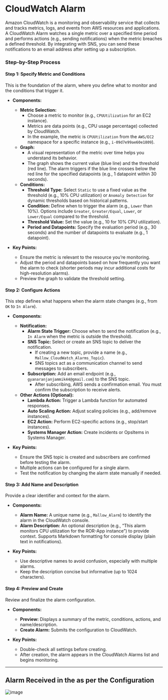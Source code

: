 # CloudWatch Alarm
Amazon CloudWatch is a monitoring and observability service that collects and tracks metrics, logs, and events from AWS resources and applications. A CloudWatch Alarm watches a single metric over a specified time period and performs actions (e.g., sending notifications) when the metric breaches a defined threshold. By integrating with SNS, you can send these notifications to an email address after setting up a subscription.

### Step-by-Step Process

#### Step 1: Specify Metric and Conditions
This is the foundation of the alarm, where you define what to monitor and the conditions that trigger it.

- **Components:**
  - **Metric Selection:**
    - Choose a metric to monitor (e.g., `CPUUtilization` for an EC2 instance).
    - Metrics are data points (e.g., CPU usage percentage) collected by CloudWatch.
    - In the example, the metric is `CPUUtilization` from the `AWS/EC2` namespace for a specific instance (e.g., `i-09d7e99ae60e1809`).
  - **Graph:**
    - A visual representation of the metric over time helps you understand its behavior.
    - The graph shows the current value (blue line) and the threshold (red line). The alarm triggers if the blue line crosses below the red line for the specified datapoints (e.g., 1 datapoint within 30 seconds).
  - **Conditions:**
    - **Threshold Type:** Select `Static` to use a fixed value as the threshold (e.g., 10% CPU utilization) or `Anomaly Detection` for dynamic thresholds based on historical patterns.
    - **Condition:** Define when to trigger the alarm (e.g., `Lower` than 10%). Options include `Greater`, `Greater/Equal`, `Lower`, or `Lower/Equal` compared to the threshold.
    - **Threshold Value:** Set the value (e.g., 10 for 10% CPU utilization).
    - **Period and Datapoints:** Specify the evaluation period (e.g., 30 seconds) and the number of datapoints to evaluate (e.g., 1 datapoint).

- **Key Points:**
  - Ensure the metric is relevant to the resource you’re monitoring.
  - Adjust the period and datapoints based on how frequently you want the alarm to check (shorter periods may incur additional costs for high-resolution alarms).
  - Preview the graph to validate the threshold setting.

#### Step 2: Configure Actions
This step defines what happens when the alarm state changes (e.g., from `OK` to `In Alarm`).

- **Components:**
  - **Notification:**
    - **Alarm State Trigger:** Choose when to send the notification (e.g., `In Alarm` when the metric is outside the threshold).
    - **SNS Topic:** Select or create an SNS topic to deliver the notification.
      - If creating a new topic, provide a name (e.g., `Mallow_CloudWatch_Alarms_Topic`).
      - SNS topics act as a communication channel to send messages to subscribers.
    - **Subscription:** Add an email endpoint (e.g., `gyanaranjanjammik44@gmail.com`) to the SNS topic.
      - After subscribing, AWS sends a confirmation email. You must confirm the subscription to receive alerts.
  - **Other Actions (Optional):**
    - **Lambda Action:** Trigger a Lambda function for automated responses.
    - **Auto Scaling Action:** Adjust scaling policies (e.g., add/remove instances).
    - **EC2 Action:** Perform EC2-specific actions (e.g., stop/start instances).
    - **Systems Manager Action:** Create incidents or OpsItems in Systems Manager.

- **Key Points:**
  - Ensure the SNS topic is created and subscribers are confirmed before testing the alarm.
  - Multiple actions can be configured for a single alarm.
  - Test the notification by changing the alarm state manually if needed.

#### Step 3: Add Name and Description
Provide a clear identifier and context for the alarm.

- **Components:**
  - **Alarm Name:** A unique name (e.g., `Mallow_Alarm`) to identify the alarm in the CloudWatch console.
  - **Alarm Description:** An optional description (e.g., “This alarm monitors CPU utilization for the ROR-App instance”) to provide context. Supports Markdown formatting for console display (plain text in notifications).

- **Key Points:**
  - Use descriptive names to avoid confusion, especially with multiple alarms.
  - Keep the description concise but informative (up to 1024 characters).

#### Step 4: Preview and Create
Review and finalize the alarm configuration.

- **Components:**
  - **Preview:** Displays a summary of the metric, conditions, actions, and name/description.
  - **Create Alarm:** Submits the configuration to CloudWatch.

- **Key Points:**
  - Double-check all settings before creating.
  - After creation, the alarm appears in the CloudWatch Alarms list and begins monitoring.

---
## Alarm Received in the as per the Configuration
![image](https://github.com/user-attachments/assets/39ec98bc-4bca-4891-99fb-40f5d28eeaff)
